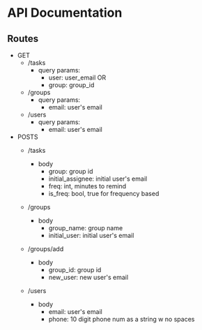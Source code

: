 # API Documentation

## Routes
- GET
  - /tasks
    - query params:
      - user: user_email OR
      - group: group_id
  - /groups
    - query params:
      - email: user's email
  - /users
    - query params:
      - email: user's email
- POSTS
  - /tasks
    - body
      - group: group id
      - initial_assignee: initial user's email
      - freq: int, minutes to remind
      - is_freq: bool, true for frequency based
  - /groups
    - body
      - group_name: group name
      - initial_user: initial user's email

  - /groups/add
    - body
      - group_id: group id
      - new_user: new user's email
  - /users
    - body
      - email: user's email
      - phone: 10 digit phone num as a string w no spaces
